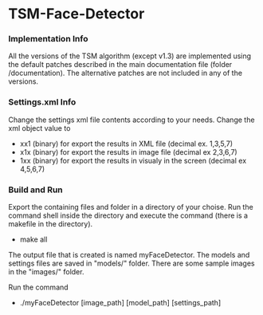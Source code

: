 # TSM-Face-Detector

### Implementation Info
All the versions of the TSM algorithm (except v1.3) are implemented using the default patches described in the main documentation file (folder /documentation).
The alternative patches are not included in any of the versions.

### Settings.xml Info
Change the settings xml file contents according to your needs.
Change the <outputType> xml object value to
- xx1 (binary) for export the results in XML file (decimal ex. 1,3,5,7)
- x1x (binary) for export the results in image file (decimal ex 2,3,6,7)
- 1xx (binary) for export the results in visualy in the screen (decimal ex 4,5,6,7)

### Build and Run
Export the containing files and folder in a directory of your choise.
Run the command shell inside the directory and execute the command (there is a makefile in the directory).
- make all

The output file that is created is named myFaceDetector.
The models and settings files are saved in "models/" folder.
There are some sample images in the "images/" folder.

Run the command
- ./myFaceDetector [image_path] [model_path] [settings_path]

